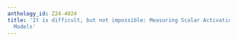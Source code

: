 ```yaml
---
anthology_id: Z24-4024
title: 'It is difficult, but not impossible: Measuring Scalar Activation in Language
  Models'
---
```

